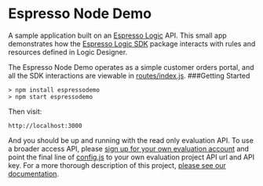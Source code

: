Espresso Node Demo
==========

A sample application built on an [Espresso Logic](http://espressologic.com/) API. This small app demonstrates how the [Espresso Logic SDK](https://www.npmjs.org/package/espressologic) package interacts with rules and resources defined in Logic Designer.

The Espresso Node Demo operates as a simple customer orders portal, and all the SDK interactions are viewable in [routes/index.js](https://github.com/EspressoLogicCafe/entrospect/blob/master/routes/index.js). 
###Getting Started

    > npm install espressodemo
    > npm start espressodemo

Then visit:

    http://localhost:3000


And you should be up and running with the read only evaluation API. To use a broader access API, please [sign up for your own evaluation account](http://www.espressologic.com/) and point the final line of [config.js](https://github.com/EspressoLogicCafe/entrospect/blob/master/config.js) to your own evaluation project API url and API key. For a more thorough description of this project, [please see our documentation](https://sites.google.com/a/espressologic.com/site/docs/live-api/node-sdk/sample-app).